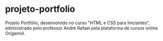 # projeto-portfolio
Projeto Portfólio, desenvolvido no curso "HTML e CSS para Iniciantes", administrado pelo professor André Rafael pela plataforma de cursos online Origamid.
